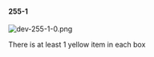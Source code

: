 #### 255-1
![dev-255-1-0.png](https://github.com/lil-lab/nlvr/raw/master/nlvr/dev/images/4/dev-255-1-0.png "dev-255-1-0.png")

There is at least 1 yellow item in each box
